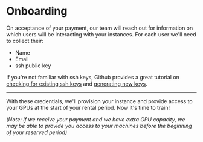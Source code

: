 # Onboarding

On acceptance of your payment, our team will reach out for information on which users will be interacting with your instances. For each user we'll need to collect their:

* Name
* Email
* ssh public key

If you're not familiar with ssh keys, Github provides a great tutorial on [checking for existing ssh keys](https://docs.github.com/en/authentication/connecting-to-github-with-ssh/checking-for-existing-ssh-keys) and [generating new keys](https://docs.github.com/en/authentication/connecting-to-github-with-ssh/generating-a-new-ssh-key-and-adding-it-to-the-ssh-agent).

***

With these credentials, we'll provision your instance and provide access to your GPUs at the start of your rental period. Now it's time to train!

_(Note: If we receive your payment and we have extra GPU capacity, we may be able to provide you access to your machines before the beginning of your reserved period)_
